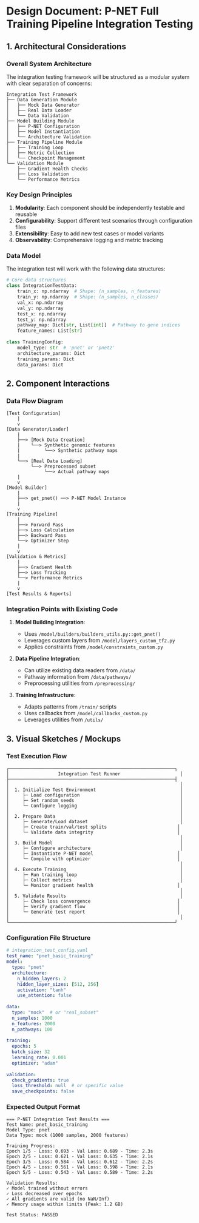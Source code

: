 # Design Document: P-NET Full Training Pipeline Integration Testing

## 1. Architectural Considerations

### Overall System Architecture

The integration testing framework will be structured as a modular system with clear separation of concerns:

```
Integration Test Framework
├── Data Generation Module
│   ├── Mock Data Generator
│   ├── Real Data Loader
│   └── Data Validation
├── Model Building Module
│   ├── P-NET Configuration
│   ├── Model Instantiation
│   └── Architecture Validation
├── Training Pipeline Module
│   ├── Training Loop
│   ├── Metric Collection
│   └── Checkpoint Management
└── Validation Module
    ├── Gradient Health Checks
    ├── Loss Validation
    └── Performance Metrics
```

### Key Design Principles

1. **Modularity**: Each component should be independently testable and reusable
2. **Configurability**: Support different test scenarios through configuration files
3. **Extensibility**: Easy to add new test cases or model variants
4. **Observability**: Comprehensive logging and metric tracking

### Data Model

The integration test will work with the following data structures:

```python
# Core data structures
class IntegrationTestData:
    train_x: np.ndarray  # Shape: (n_samples, n_features)
    train_y: np.ndarray  # Shape: (n_samples, n_classes)
    val_x: np.ndarray
    val_y: np.ndarray
    test_x: np.ndarray
    test_y: np.ndarray
    pathway_map: Dict[str, List[int]]  # Pathway to gene indices
    feature_names: List[str]
    
class TrainingConfig:
    model_type: str  # 'pnet' or 'pnet2'
    architecture_params: Dict
    training_params: Dict
    data_params: Dict
```

## 2. Component Interactions

### Data Flow Diagram

```
[Test Configuration] 
    |
    v
[Data Generator/Loader]
    |
    ├──> [Mock Data Creation]
    |    └──> Synthetic genomic features
    |         └──> Synthetic pathway maps
    |
    └──> [Real Data Loading]
         └──> Preprocessed subset
              └──> Actual pathway maps
    |
    v
[Model Builder]
    |
    ├──> get_pnet() ──> P-NET Model Instance
    |
    v
[Training Pipeline]
    |
    ├──> Forward Pass
    ├──> Loss Calculation
    ├──> Backward Pass
    └──> Optimizer Step
    |
    v
[Validation & Metrics]
    |
    ├──> Gradient Health
    ├──> Loss Tracking
    └──> Performance Metrics
    |
    v
[Test Results & Reports]
```

### Integration Points with Existing Code

1. **Model Building Integration**:
   - Uses `/model/builders/builders_utils.py::get_pnet()`
   - Leverages custom layers from `/model/layers_custom_tf2.py`
   - Applies constraints from `/model/constraints_custom.py`

2. **Data Pipeline Integration**:
   - Can utilize existing data readers from `/data/`
   - Pathway information from `/data/pathways/`
   - Preprocessing utilities from `/preprocessing/`

3. **Training Infrastructure**:
   - Adapts patterns from `/train/` scripts
   - Uses callbacks from `/model/callbacks_custom.py`
   - Leverages utilities from `/utils/`

## 3. Visual Sketches / Mockups

### Test Execution Flow

```
┌─────────────────────────────────────────────────────────────┐
│                  Integration Test Runner                      │
├─────────────────────────────────────────────────────────────┤
│                                                               │
│  1. Initialize Test Environment                               │
│     ├─ Load configuration                                     │
│     ├─ Set random seeds                                       │
│     └─ Configure logging                                      │
│                                                               │
│  2. Prepare Data                                              │
│     ├─ Generate/Load dataset                                  │
│     ├─ Create train/val/test splits                          │
│     └─ Validate data integrity                               │
│                                                               │
│  3. Build Model                                               │
│     ├─ Configure architecture                                 │
│     ├─ Instantiate P-NET model                               │
│     └─ Compile with optimizer                                │
│                                                               │
│  4. Execute Training                                          │
│     ├─ Run training loop                                      │
│     ├─ Collect metrics                                        │
│     └─ Monitor gradient health                               │
│                                                               │
│  5. Validate Results                                          │
│     ├─ Check loss convergence                                │
│     ├─ Verify gradient flow                                  │
│     └─ Generate test report                                  │
│                                                               │
└─────────────────────────────────────────────────────────────┘
```

### Configuration File Structure

```yaml
# integration_test_config.yaml
test_name: "pnet_basic_training"
model:
  type: "pnet"
  architecture:
    n_hidden_layers: 2
    hidden_layer_sizes: [512, 256]
    activation: "tanh"
    use_attention: false
    
data:
  type: "mock"  # or "real_subset"
  n_samples: 1000
  n_features: 2000
  n_pathways: 100
  
training:
  epochs: 5
  batch_size: 32
  learning_rate: 0.001
  optimizer: "adam"
  
validation:
  check_gradients: true
  loss_threshold: null  # or specific value
  save_checkpoints: false
```

### Expected Output Format

```
=== P-NET Integration Test Results ===
Test Name: pnet_basic_training
Model Type: pnet
Data Type: mock (1000 samples, 2000 features)

Training Progress:
Epoch 1/5 - Loss: 0.693 - Val Loss: 0.689 - Time: 2.3s
Epoch 2/5 - Loss: 0.621 - Val Loss: 0.635 - Time: 2.1s
Epoch 3/5 - Loss: 0.584 - Val Loss: 0.612 - Time: 2.2s
Epoch 4/5 - Loss: 0.561 - Val Loss: 0.598 - Time: 2.1s
Epoch 5/5 - Loss: 0.543 - Val Loss: 0.589 - Time: 2.2s

Validation Results:
✓ Model trained without errors
✓ Loss decreased over epochs
✓ All gradients are valid (no NaN/Inf)
✓ Memory usage within limits (Peak: 1.2 GB)

Test Status: PASSED
```